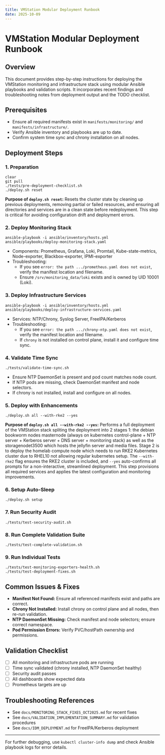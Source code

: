 ```yaml
---
title: VMStation Modular Deployment Runbook
date: 2025-10-09
---
```


# VMStation Modular Deployment Runbook

## Overview
This document provides step-by-step instructions for deploying the VMStation monitoring and infrastructure stack using modular Ansible playbooks and validation scripts. It incorporates recent findings and troubleshooting notes from deployment output and the TODO checklist.

## Prerequisites
- Ensure all required manifests exist in `manifests/monitoring/` and `manifests/infrastructure/`.
- Verify Ansible inventory and playbooks are up to date.
- Confirm system time sync and chrony installation on all nodes.

## Deployment Steps

### 1. Preparation
```
clear
git pull
./tests/pre-deployment-checklist.sh
./deploy.sh reset
```
**Purpose of `deploy.sh reset`:**
Resets the cluster state by cleaning up previous deployments, removing partial or failed resources, and ensuring all directories and services are in a clean state before redeployment. This step is critical for avoiding configuration drift and deployment errors.

### 2. Deploy Monitoring Stack
```
ansible-playbook -i ansible/inventory/hosts.yml ansible/playbooks/deploy-monitoring-stack.yaml
```
- Components: Prometheus, Grafana, Loki, Promtail, Kube-state-metrics, Node-exporter, Blackbox-exporter, IPMI-exporter
- Troubleshooting:
  - If you see `error: the path .../prometheus.yaml does not exist`, verify the manifest location and filename.
  - Ensure `/srv/monitoring_data/loki` exists and is owned by UID 10001 (Loki).

### 3. Deploy Infrastructure Services
```
ansible-playbook -i ansible/inventory/hosts.yml ansible/playbooks/deploy-infrastructure-services.yaml
```
- Services: NTP/Chrony, Syslog Server, FreeIPA/Kerberos
- Troubleshooting:
  - If you see `error: the path .../chrony-ntp.yaml does not exist`, verify the manifest location and filename.
  - If `chrony` is not installed on control plane, install it and configure time sync.

### 4. Validate Time Sync
```
./tests/validate-time-sync.sh
```
- Ensure NTP DaemonSet is present and pod count matches node count.
- If NTP pods are missing, check DaemonSet manifest and node selectors.
- If chrony is not installed, install and configure on all nodes.

### 5. Deploy with Enhancements
```
./deploy.sh all --with-rke2 --yes
```
**Purpose of `deploy.sh all --with-rke2 --yes`:**
Performs a full deployment of the VMStation stack spliting the deployment into 2 stages 1: the debian bookworm nodes masternode (always on kubernetes control-plane + NTP server + Kerberos server + DNS server + monitoring stack) as well as the storagenodet3500 which hosts the jellyfin server and media files. Stage 2 is to deploy the homelab compute node which needs to run RKE2 Kubernetes cluster due to RHEL10 not allowing regular kubernetes setup. The `--with-rke2` flag ensures the RKE2 cluster is included, and `--yes` auto-confirms all prompts for a non-interactive, streamlined deployment. This step provisions all required services and applies the latest configuration and monitoring improvements.

### 6. Setup Auto-Sleep
```
./deploy.sh setup
```

### 7. Run Security Audit
```
./tests/test-security-audit.sh
```

### 8. Run Complete Validation Suite
```
./tests/test-complete-validation.sh
```

### 9. Run Individual Tests
```
./tests/test-monitoring-exporters-health.sh
./tests/test-deployment-fixes.sh
```

## Common Issues & Fixes
- **Manifest Not Found:** Ensure all referenced manifests exist and paths are correct.
- **Chrony Not Installed:** Install chrony on control plane and all nodes, then re-run validation.
- **NTP DaemonSet Missing:** Check manifest and node selectors; ensure correct namespace.
- **Pod Permission Errors:** Verify PVC/hostPath ownership and permissions.

## Validation Checklist
- [ ] All monitoring and infrastructure pods are running
- [ ] Time sync validated (chrony installed, NTP DaemonSet healthy)
- [ ] Security audit passes
- [ ] All dashboards show expected data
- [ ] Prometheus targets are up

## Troubleshooting References
- See `docs/MONITORING_STACK_FIXES_OCT2025.md` for recent fixes
- See `docs/VALIDATION_IMPLEMENTATION_SUMMARY.md` for validation procedures
- See `docs/IDM_DEPLOYMENT.md` for FreeIPA/Kerberos deployment

---
For further debugging, use `kubectl cluster-info dump` and check Ansible playbook logs for error details.

